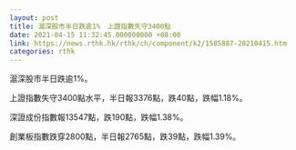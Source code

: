 ```yaml
---
layout: post
title: 滬深股市半日跌逾1%　上證指數失守3400點
date: 2021-04-15 11:32:45.000000000 +08:00
link: https://news.rthk.hk/rthk/ch/component/k2/1585887-20210415.htm
categories: rthk
---
```


滬深股市半日跌逾1%。

上證指數失守3400點水平，半日報3376點，跌40點，跌幅1.18%。

深證成份指數報13547點，跌190點，跌幅1.38%。

創業板指數跌穿2800點，半日報2765點，跌39點，跌幅1.39%。
